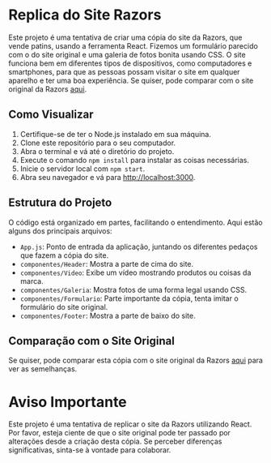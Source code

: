# Replica do Site Razors

Este projeto é uma tentativa de criar uma cópia do site da Razors, que vende patins, usando a ferramenta React. Fizemos um formulário parecido com o do site original e uma galeria de fotos bonita usando CSS. O site funciona bem em diferentes tipos de dispositivos, como computadores e smartphones, para que as pessoas possam visitar o site em qualquer aparelho e ter uma boa experiência. Se quiser, pode comparar com o site original da Razors [aqui](https://www.razorskate.com).

## Como Visualizar

1. Certifique-se de ter o Node.js instalado em sua máquina.
2. Clone este repositório para o seu computador.
3. Abra o terminal e vá até o diretório do projeto.
4. Execute o comando `npm install` para instalar as coisas necessárias.
5. Inicie o servidor local com `npm start`.
6. Abra seu navegador e vá para [http://localhost:3000](http://localhost:3000).

## Estrutura do Projeto

O código está organizado em partes, facilitando o entendimento. Aqui estão alguns dos principais arquivos:

- `App.js`: Ponto de entrada da aplicação, juntando os diferentes pedaços que fazem a cópia do site.
- `componentes/Header`: Mostra a parte de cima do site.
- `componentes/Video`: Exibe um vídeo mostrando produtos ou coisas da marca.
- `componentes/Galeria`: Mostra fotos de uma forma legal usando CSS.
- `componentes/Formulario`: Parte importante da cópia, tenta imitar o formulário do site original.
- `componentes/Footer`: Mostra a parte de baixo do site.

## Comparação com o Site Original

Se quiser, pode comparar esta cópia com o site original da Razors [aqui](https://www.razorskate.com) para ver as semelhanças.

# Aviso Importante

Este projeto é uma tentativa de replicar o site da Razors utilizando React. Por favor, esteja ciente de que o site original pode ter passado por alterações desde a criação desta cópia. Se perceber diferenças significativas, sinta-se à vontade para colaborar.
